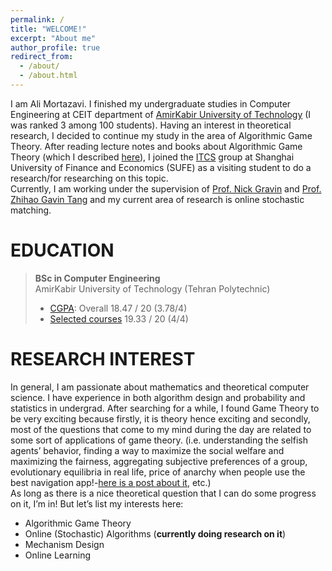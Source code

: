 ```yaml
---
permalink: /
title: "WELCOME!"
excerpt: "About me"
author_profile: true
redirect_from: 
  - /about/
  - /about.html
---
```

I am Ali Mortazavi. I finished my undergraduate studies in Computer Engineering at CEIT department of [AmirKabir University of Technology](https://alimorty.github.io//posts/2019-08-03-About-Amirkabir-University-of-Technology/) (I was ranked 3 among 100 students). Having an interest in theoretical research, I decided to continue my study in the area of Algorithmic Game Theory. After reading lecture notes and books about Algorithmic Game Theory (which I described [here](https://alimorty.github.io//cv/)), I joined the [ITCS](http://itcs.shufe.edu.cn/people/) group at Shanghai University of Finance and Economics (SUFE) as a visiting student to do a research/for researching on this topic.<br>
Currently, I am working under the supervision of [Prof. Nick Gravin](http://itcs.shufe.edu.cn/~gravin/) and [Prof. Zhihao Gavin Tang](http://itcs.shufe.edu.cn/~zhtang/) and my current area of research is online stochastic matching.<br>



 



EDUCATION
======
> **BSc in Computer Engineering** <br>
> AmirKabir University of Technology (Tehran Polytechnic)
> * [CGPA](https://github.com/AliMorty/AliMorty.github.io/raw/master/files/Transcript_Ali_Mortazavi.pdf):   Overall         18.47 / 20 (3.78/4)
> * [Selected courses](https://alimorty.github.io//education/)   19.33 / 20 (4/4) <br>
                                                                  
RESEARCH INTEREST
======

In general, I am passionate about mathematics and theoretical computer science. I have experience in both algorithm design and probability and statistics in undergrad. After searching for a while, I found Game Theory to be very exciting because firstly, it is theory hence exciting and secondly, most of the questions that come to my mind during the day are related to some sort of applications of game theory. (i.e. understanding the selfish agents’ behavior, finding a way to maximize the social welfare and maximizing the fairness, aggregating subjective preferences of a group, evolutionary equilibria in real life, price of anarchy when people use the best navigation app!-[here is a post about it](https://alimorty.github.io//posts/2019-08-12-Baraess-Paradox-and-Smartphone-Navigator-Applications/), etc.) <br>
As long as there is a nice theoretical question that I can do some progress on it, I’m in! But let’s list my interests here:<br>

* Algorithmic Game Theory
* Online (Stochastic) Algorithms (**currently doing research on it**)
* Mechanism Design
* Online Learning








  





